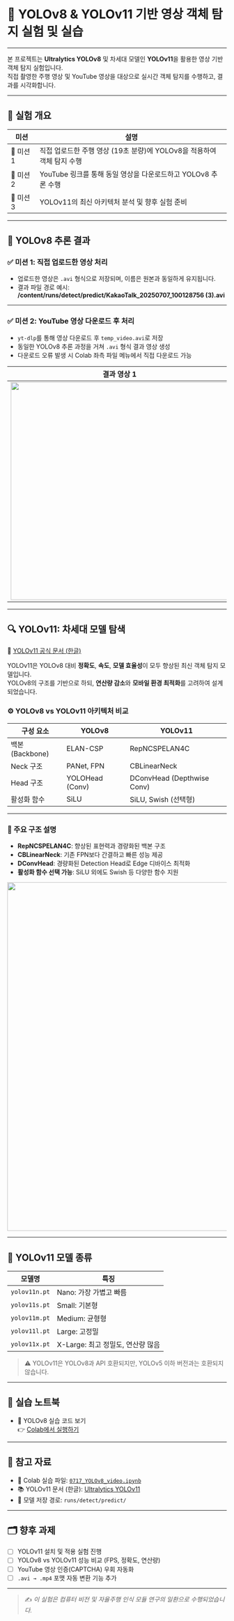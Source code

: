 # 🎯 YOLOv8 & YOLOv11 기반 영상 객체 탐지 실험 및 실습 

---  
  
본 프로젝트는 **Ultralytics YOLOv8** 및 차세대 모델인 **YOLOv11**을 활용한 영상 기반 객체 탐지 실험입니다.  
직접 촬영한 주행 영상 및 YouTube 영상을 대상으로 실시간 객체 탐지를 수행하고, 결과를 시각화합니다.

---

## 🧪 실험 개요

| 미션 | 설명 |
|------|------|
| 🚗 미션 1 | 직접 업로드한 주행 영상 (19초 분량)에 YOLOv8을 적용하여 객체 탐지 수행 |
| 🔗 미션 2 | YouTube 링크를 통해 동일 영상을 다운로드하고 YOLOv8 추론 수행 |
| 🚀 미션 3 | YOLOv11의 최신 아키텍처 분석 및 향후 실험 준비 |

---

## 📍 YOLOv8 추론 결과

### ✅ 미션 1: 직접 업로드한 영상 처리

-  업로드한 영상은 `.avi` 형식으로 저장되며, 이름은 원본과 동일하게 유지됩니다.
-  결과 파일 경로 예시:
**/content/runs/detect/predict/KakaoTalk_20250707_100128756 (3).avi**


---

### ✅ 미션 2: YouTube 영상 다운로드 후 처리

- `yt-dlp`를 통해 영상 다운로드 후 `temp_video.avi`로 저장
- 동일한 YOLOv8 추론 과정을 거쳐 `.avi` 형식 결과 영상 생성
- 다운로드 오류 발생 시 Colab 좌측 파일 메뉴에서 직접 다운로드 가능

| 결과 영상 1 | 결과 영상 2 |
|-------------|-------------|
| <img width="500" src="https://github.com/user-attachments/assets/e1de854d-7df0-4455-9e49-37aba7b0d201" /> | <img width="500" src="https://github.com/user-attachments/assets/29ebfc31-da2c-4be6-b8dc-342491c644e8" /> |

---

## 🔍 YOLOv11: 차세대 모델 탐색

📖 [YOLOv11 공식 문서 (한글)](https://docs.ultralytics.com/ko/models/yolo11/)

YOLOv11은 YOLOv8 대비 **정확도**, **속도**, **모델 효율성**이 모두 향상된 최신 객체 탐지 모델입니다.  
YOLOv8의 구조를 기반으로 하되, **연산량 감소**와 **모바일 환경 최적화**를 고려하여 설계되었습니다.

### ⚙️ YOLOv8 vs YOLOv11 아키텍처 비교

| 구성 요소 | YOLOv8 | YOLOv11 |
|-----------|--------|---------|
| 백본(Backbone) | ELAN-CSP | RepNCSPELAN4C |
| Neck 구조 | PANet, FPN | CBLinearNeck |
| Head 구조 | YOLOHead (Conv) | DConvHead (Depthwise Conv) |
| 활성화 함수 | SiLU | SiLU, Swish (선택형) |

---

### 🧠 주요 구조 설명

- **RepNCSPELAN4C**: 향상된 표현력과 경량화된 백본 구조
- **CBLinearNeck**: 기존 FPN보다 간결하고 빠른 성능 제공
- **DConvHead**: 경량화된 Detection Head로 Edge 디바이스 최적화
- **활성화 함수 선택 가능**: SiLU 외에도 Swish 등 다양한 함수 지원

<img width="800" src="https://github.com/user-attachments/assets/1adbd9f7-c88c-47ce-b858-29e03341805c" />

---

## 🧬 YOLOv11 모델 종류

| 모델명 | 특징 |
|--------|------|
| `yolov11n.pt` | Nano: 가장 가볍고 빠름 |
| `yolov11s.pt` | Small: 기본형 |
| `yolov11m.pt` | Medium: 균형형 |
| `yolov11l.pt` | Large: 고정밀 |
| `yolov11x.pt` | X-Large: 최고 정밀도, 연산량 많음 |

> ⚠️ YOLOv11은 YOLOv8과 API 호환되지만, YOLOv5 이하 버전과는 호환되지 않습니다.

---

## 📘 실습 노트북

- 🧪 YOLOv8 실습 코드 보기  
  👉 [Colab에서 실행하기](#[https://colab.research.google.com/github/your-username/your-repo/blob/main/0717_YOLOv8_video.ipynb](https://colab.research.google.com/drive/1YkdD2cntW8IUDBbRL9MVYLTPB7ygXeiS#scrollTo=XXzTio84GdOx))

---

## 📁 참고 자료

- 📘 Colab 실습 파일: [`0717_YOLOv8_video.ipynb`](0717_YOLOv8_video.ipynb)
- 📚 YOLOv11 문서 (한글): [Ultralytics YOLOv11](https://docs.ultralytics.com/ko/models/yolo11/)
- 🧩 모델 저장 경로: `runs/detect/predict/`

---

## 🗂 향후 과제

- [ ] YOLOv11 설치 및 적용 실험 진행
- [ ] YOLOv8 vs YOLOv11 성능 비교 (FPS, 정확도, 연산량)
- [ ] YouTube 영상 인증(CAPTCHA) 우회 자동화
- [ ] `.avi → .mp4` 포맷 자동 변환 기능 추가

---

> ✍️ *이 실험은 컴퓨터 비전 및 자율주행 인식 모듈 연구의 일환으로 수행되었습니다.*
